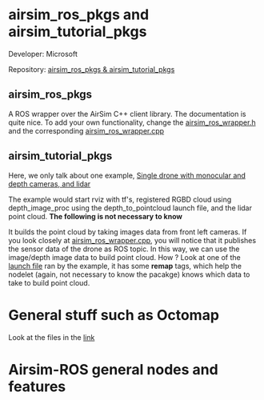 # airsim_ros_pkgs and airsim_tutorial_pkgs
Developer: Microsoft

Repository: [airsim_ros_pkgs & airsim_tutorial_pkgs](https://github.com/microsoft/AirSim/tree/master/ros/src)

## airsim_ros_pkgs
A ROS wrapper over the AirSim C++ client library. The documentation is quite nice. To add your own functionality,
change the [airsim_ros_wrapper.h](https://github.com/microsoft/AirSim/blob/master/ros/src/airsim_ros_pkgs/include/airsim_ros_wrapper.h)
and the corresponding [airsim_ros_wrapper.cpp](https://github.com/microsoft/AirSim/blob/master/ros/src/airsim_ros_pkgs/src/airsim_ros_wrapper.cpp)

## airsim_tutorial_pkgs
Here, we only talk about one example, [Single drone with monocular and depth cameras, and lidar](https://github.com/microsoft/AirSim/blob/master/docs/airsim_tutorial_pkgs.md)

The example would start rviz with tf's, registered RGBD cloud using depth_image_proc using the depth_to_pointcloud launch file, and the lidar point cloud. **The following is not necessary to know**

It builds the point cloud by taking images data from front left cameras. If you look closely at [airsim_ros_wrapper.cpp](https://github.com/microsoft/AirSim/blob/master/ros/src/airsim_ros_pkgs/src/airsim_ros_wrapper.cpp), you will notice that it publishes the sensor data of the drone as ROS topic. In this way, we can use the image/depth image data to build point cloud.
How ? Look at one of the [launch file](https://github.com/microsoft/AirSim/blob/master/ros/src/airsim_tutorial_pkgs/launch/front_stereo_and_center_mono/depth_to_pointcloud.launch) ran by the example, it has some **remap** tags, which help the nodelet (again, not necessary to know the pacakge) knows which data to take to build point cloud.

# General stuff such as Octomap
Look at the files in the [link](https://github.com/zouan616/Airsim-ROS/tree/master/Documentation/General)

# Airsim-ROS general nodes and features
